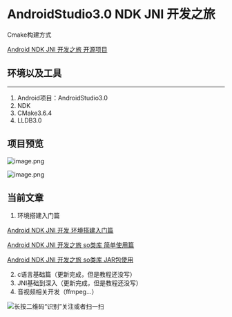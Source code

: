 # AndroidStudio3.0  NDK JNI 开发之旅
Cmake构建方式

[Android NDK JNI 开发之旅 开源项目](https://github.com/cb858504/ndk_jni_learning_demo)

## 环境以及工具
---
1. Android项目：AndroidStudio3.0   
2. NDK     
3. CMake3.6.4   
4. LLDB3.0
## 项目预览
![image.png](http://upload-images.jianshu.io/upload_images/3376017-26662f75bc7fe95f.png?imageMogr2/auto-orient/strip%7CimageView2/2/w/1240)

![image.png](http://upload-images.jianshu.io/upload_images/3376017-729ac466298c3446.png?imageMogr2/auto-orient/strip%7CimageView2/2/w/1240)




## 当前文章
1. 环境搭建入门篇

[Android NDK JNI 开发 环境搭建入门篇](https://www.jianshu.com/p/2915034a6938)

[Android NDK JNI 开发之旅 so类库 简单使用篇](https://www.jianshu.com/p/b9c631337395)

[Android NDK JNI 开发之旅 so类库 JAR包使用](https://www.jianshu.com/p/3e44f9e80131)

2. c语言基础篇（更新完成，但是教程还没写）
3. JNI基础到深入（更新完成，但是教程还没写）
4. 音视频相关开发（ffmpeg...）

![长按二维码“识别”关注或者扫一扫](http://upload-images.jianshu.io/upload_images/3376017-984d23bad2d5a87d.jpg?imageMogr2/auto-orient/strip%7CimageView2/2/w/1240)
